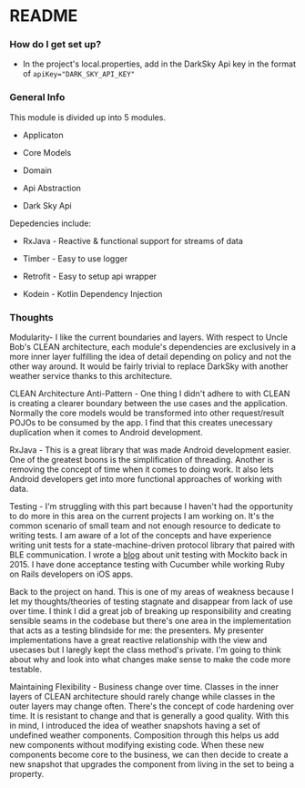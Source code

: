 # README #

### How do I get set up? ###
* In the project's local.properties, add in the DarkSky Api key in the format of  `apiKey="DARK_SKY_API_KEY"`

### General Info ###
This module is divided up into 5 modules.

* Applicaton

* Core Models

* Domain

* Api Abstraction

* Dark Sky Api

Depedencies include:

* RxJava - Reactive & functional support for streams of data

* Timber - Easy to use logger

* Retrofit - Easy to setup api wrapper

* Kodein - Kotlin Dependency Injection


### Thoughts ###
Modularity- I like the current boundaries and layers.  With respect to Uncle Bob's CLEAN architecture, each module's dependencies are exclusively in a more inner layer fulfilling the idea of detail depending on policy and not the other way around.  It would be fairly trivial to replace DarkSky with another weather service thanks to this architecture.

CLEAN Architecture Anti-Pattern -  One thing I didn't adhere to with CLEAN is creating a clearer boundary between the use cases and the application.  Normally the core models would be transformed into other request/result POJOs to be consumed by the app.  I find that this creates unecessary duplication when it comes to Android development.    

RxJava - This is a great library that was made Android development easier.  One of the greatest boons is the simplification of threading.  Another is removing the concept of time when it comes to doing work.  It also lets Android developers get into more functional approaches of working with data.

Testing - I'm struggling with this part because I haven't had the opportunity to do more in this area on the current projects I am working on.  It's the common scenario of small team and not enough resource to dedicate to writing tests.  I am aware of a lot of the concepts and have experience writing unit tests for a state-machine-driven protocol library that paired with BLE communication.  I wrote a [blog](https://orlandodevs.com/blog/unit-testing-with-mockito/) about unit testing with Mockito back in 2015.  I have done acceptance testing with Cucumber while working Ruby on Rails developers on iOS apps.

Back to the project on hand.  This is one of my areas of weakness because I let my thoughts/theories of testing stagnate and disappear from lack of use over time.  I think I did a great job of breaking up responsibility and creating sensible seams in the codebase but there's one area in the implementation that acts as a testing blindside for me: the presenters.  My presenter implementations have a great reactive relationship with the view and usecases but I laregly kept the class method's private.  I'm going to think about why and look into what changes make sense to make the code more testable.

Maintaining Flexibility - Business change over time.  Classes in the inner layers of CLEAN architecture should rarely change while classes in the outer layers may change often.  There's the concept of code hardening over time.  It is resistant to change and that is generally a good quality.  With this in mind, I introduced the idea of weather snapshots having a set of undefined weather components.  Composition through this helps us add new components without modifying existing code.  When these new components become core to the business, we can then decide to create a new snapshot that upgrades the component from living in the set to being a property.  